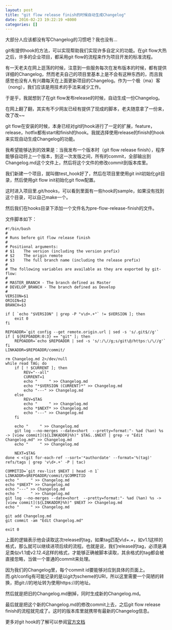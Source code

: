 ```yaml
---
layout: post
title: "git flow release finish的时候自动生成Changelog"
date: 2016-02-23 19:22:19 +8000
categories: []
---
```

<!-- datetime: 2016-02-23 19:22:19 -->

大部分人应该都没有写Changelog的习惯吧？我也没有...

<!-- more -->

git有提供hook的方法，可以实现帮助我们实现许多自定义的功能。在git flow大热之后，许多的企业项目，都采用git flow的流程来作为项目开发的标准流程。

有一天老夫在网上逛荡的时候，注意到一些服务每次在发布版本的时候，都有提供详细的Changelog，然而老夫自己的项目里基本上是不会有这种东西的，而且我感觉也没有人有兴趣每天在上面更新项目的Changelog。作为一个极（ma）客（nong），我们应该是用技术的手法来减少工作。

于是乎，我就想到了在git flow发布release的时候，自动生成一份Changelog。

在网上翻了翻，其实有不少网友已经有提供了现成的脚本，老夫随意拿了一份来，改了改~~

git flow在安装的时候，本身已经对git的hook进行了一定的扩展，feature，release，hotfix都有start和finish的hook。我就选择使用release的finish的hook来实现自动生成Changelog的功能。

我希望能够达到的效果是：当我发布一个版本时（git flow release finish），程序能够自动将上一个版本，到这一次发版之间，所有的commit，全部输出到Changelog.md这个文件上，然后将这个文件的修改commit到版本库里。

我们新建一个项目，就叫做test_hook好了，然后在项目里使用git init初始化git目录，然后使用git flow init初始化git flow配置。

这时进入项目里.git/hooks，可以看到里面有一些hook的sample，如果没有找到这个目录，可以自己make一个。

然后我们在hooks目录下添加一个文件名为pre-flow-release-finish的文件。

文件脚本如下：

```
#!/bin/bash
#
# Runs before git flow release finish
#
# Positional arguments:
# $1    The version (including the version prefix)
# $2    The origin remote
# $3    The full branch name (including the release prefix)
#
# The following variables are available as they are exported by git-flow:
#
# MASTER_BRANCH - The branch defined as Master
# DEVELOP_BRANCH - The branch defined as Develop
#
VERSION=$1
ORIGIN=$2
BRANCH=$3

if [ `echo "$VERSION" | grep -P "v\d+.+"` != $VERSION ]; then
    exit 0
fi

REPOADDR=`git config --get remote.origin.url | sed -s 's/.git$//g'`
if [ ${REPOADDR:0:3} == "git" ]; then
    REPOADDR=`echo $REPOADDR | sed -s 's/:/\//g;s/git\@/https:\/\//g'`
fi
LINKADDR=$REPOADDR/commit/

rm Changelog.md 2>/dev/null
while read TAG; do
    if [ ! $CURRENT ]; then
        REV="--all"
        CURRENT=1
        echo "     " >> Changelog.md
        echo "*$VERSION (CURRENT)*" >> Changelog.md
        echo "---" >> Changelog.md
    else
        REV=$TAG
        echo "     " >> Changelog.md
        echo *$NEXT* >> Changelog.md
        echo "---" >> Changelog.md
    fi

    echo "     " >> Changelog.md
    git log --no-merges --date=short  --pretty=format:"- %ad (%an) %s -> [view commit](${LINKADDR}%h)" $TAG..$NEXT | grep -v "Edit Changelog.md" >> Changelog.md
    echo "     " >> Changelog.md

    NEXT=$TAG
done < <(git for-each-ref --sort='*authordate' --format='%(tag)' refs/tags | grep 'v\d+.+' -P | tac)

COMMITID=`git rev-list $NEXT | head -n 1`
LINKADDR=$REPOADDR/commit/$COMMITID
echo "     " >> Changelog.md
echo *$NEXT* >> Changelog.md
echo "---" >> Changelog.md
echo "     " >> Changelog.md
git log --no-merges --date=short  --pretty=format:"- %ad (%an) %s -> [view commit](${LINKADDR}%h)" $NEXT >> Changelog.md
echo "     " >> Changelog.md

git add Changelog.md
git commit -am "Edit Changelog.md"

exit 0
```

上面的逻辑表示他会读取这次release的tag，如果tag匹配v\d+.+，如v1.1这样的格式，那么就可以继续进项后续的流程。也就是说，我们release的tag，必须是满足类似v1.1或v2.12.4这样的格式，才能够正确被脚本读取，其余格式的tag都会被直接忽略，当做一个普通的commit来处理。

因为我们的Changelog里，每个commit id要能够对应到具体的页面上。而.git/config有可能记录的是以git为scheme的URI，所以这里需要一个简陋的转换，把git://的地址转为使用https://的地址。

然后就是把旧的Changelog.md删掉，同时生成新的Changelog.md。

最后就是把这个新的Changelog.md的修改commit上去，之后git flow release finish的流程就完成了。这时的版本库里就携带有最新的Changelog信息。

更多对git hook的了解可以参阅[官方文档](https://git-scm.com/book/zh/v1/%E8%87%AA%E5%AE%9A%E4%B9%89-Git-Git%E6%8C%82%E9%92%A9)
